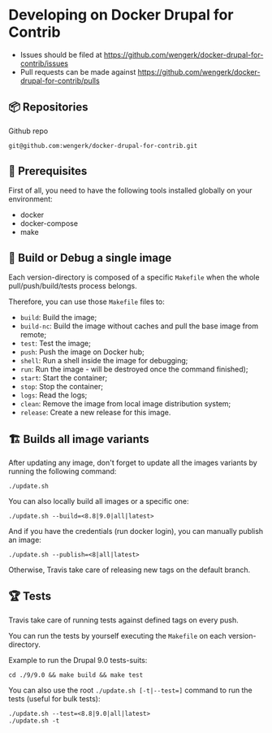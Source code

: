 # Developing on Docker Drupal for Contrib

* Issues should be filed at
https://github.com/wengerk/docker-drupal-for-contrib/issues
* Pull requests can be made against
https://github.com/wengerk/docker-drupal-for-contrib/pulls

## 📦 Repositories

Github repo

  ```bash
  git@github.com:wengerk/docker-drupal-for-contrib.git
  ```

## 🔧 Prerequisites

First of all, you need to have the following tools installed globally
on your environment:

  * docker
  * docker-compose
  * make

## 🐞 Build or Debug a single image

Each version-directory is composed of a specific `Makefile` when the whole pull/push/build/tests process belongs.

Therefore, you can use those `Makefile` files to:

* `build`: Build the image;
* `build-nc`: Build the image without caches and pull the base image from remote;
* `test`: Test the image;
* `push`: Push the image on Docker hub;
* `shell`: Run a shell inside the image for debugging;
* `run`: Run the image - will be destroyed once the command finished);
* `start`: Start the container;
* `stop`: Stop the container;
* `logs`: Read the logs;
* `clean`: Remove the image from local image distribution system;
* `release`: Create a new release for this image.

## 🏗 Builds all image variants

After updating any image, don't forget to update all the images variants by running the following command:

    ./update.sh

You can also locally build all images or a specific one:

    ./update.sh --build=<8.8|9.0|all|latest>
    
And if you have the credentials (run docker login), you can manually publish an image:

    ./update.sh --publish=<8|all|latest>
    
Otherwise, Travis take care of releasing new tags on the default branch.

## 🏆 Tests

Travis take care of running tests against defined tags on every push.

You can run the tests by yourself executing the `Makefile` on each version-directory.

Example to run the Drupal 9.0 tests-suits:

```shell
cd ./9/9.0 && make build && make test
```

You can also use the root `./update.sh [-t|--test=]` command to run the tests (useful for bulk tests):

    ./update.sh --test=<8.8|9.0|all|latest>
    ./update.sh -t
